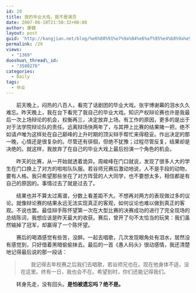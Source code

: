 ```yaml
---
id: 29
title: 我的毕业大戏，我不是演员
date: 2007-06-10T21:50:32+00:00
author: 康健
layout: post
guid: 'http://kangjian.net/blog/%e6%88%91%e7%9a%84%e6%af%95%e4%b8%9a%e5%a4%a7%e6%88%8f%ef%bc%8c%e6%88%91%e4%b8%8d%e6%98%af%e6%bc%94%e5%91%98.html'
permalink: /29
views:
  - "1369"
duoshuo\_thread\_id:
  - "3580276"
categories:
  - Daily
tags:
  - 毕业
---
```

　　前天晚上，闷热的八百人，看完了话剧团的毕业大戏。张宇博谢幕的泪水久久难忘。昨天晚上，我在台下看完了我自己的毕业大戏。知识产权辩论赛也许是我最 后一次上场辩论的机会，权衡再三，决定放弃上场。有工作的原因，更多的是出于对于法学院辩论队的责任。远离辩场快两年了，与其押上比赛的结果赌一把，绝不 如请卢唯为这样处在自己巅峰的上升时期的顶尖辩手帮忙来得稳妥。作出决定的那一晚，心情还是很复杂的。尽管还有徘徊，但绝不犹豫；过程尽管反复，结果却是 决绝的。就这样，我放弃了在自己的毕业大戏上最后扮演一个角色的机会。

　　昨天的比赛，从一开始就透着诡异。周峻峰在门口就说，发现了很多人大的学生在门口换上了对方的啦啦队队服。若谷师兄赛后激动地说，人不是手段的动物，要有人格。我只希望那些坐在了对方阵营的人大同学，也不要想太多，相信都是有自己的原因的。事情过去了就是过去了。

　　结果也并不算太过离谱，分数上看差距不大。不想再对两方的表现做过多的议论。就像辩论赛的结果永远无法实现真正的客观，如何议论也难以做到真正的客 观。不说也罢。最佳辩手陈怀望第一次在大型比赛的决赛成功的进行了完全现场的总结陈词，我想应该是昨天最大的收获。赛后，曾开了句不太恰当的玩笑：我们虽 然输掉了冠军，却赢得了一个陈怀望。

　　赛后的喝酒感觉有些苦，没醉。一起去唱歌，几次发现眼角处有泪水，居然没有感觉到，只好借着黑暗偷偷抹去。最后的一首《愚人码头》很动感情，我还清楚地记得最后说的那一段话：

> 　　我记得去年校赛之后我们去唱歌，若谷师兄也在。现在他身体不适，没在这里。终有一日，我也会不在。希望到时，你们还能记得我们。

　　转身先走，没有回头。**是怕被遗忘吗？绝不是。**